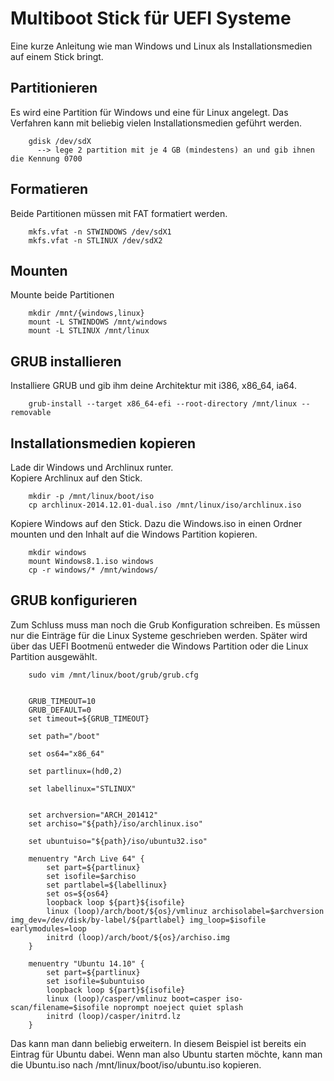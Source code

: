 # Multiboot Stick für UEFI Systeme

Eine kurze Anleitung wie man Windows und Linux als Installationsmedien auf einem Stick bringt.

## Partitionieren

Es wird eine Partition für Windows und eine für Linux angelegt. Das Verfahren kann mit beliebig vielen Installationsmedien geführt werden.

```
    gdisk /dev/sdX
      --> lege 2 partition mit je 4 GB (mindestens) an und gib ihnen die Kennung 0700
```

## Formatieren

Beide Partitionen müssen mit FAT formatiert werden.
  
```
    mkfs.vfat -n STWINDOWS /dev/sdX1
    mkfs.vfat -n STLINUX /dev/sdX2
```
  
## Mounten

Mounte beide Partitionen

```
    mkdir /mnt/{windows,linux}
    mount -L STWINDOWS /mnt/windows
    mount -L STLINUX /mnt/linux
```

## GRUB installieren

Installiere GRUB und gib ihm deine Architektur mit i386, x86_64, ia64.

```
    grub-install --target x86_64-efi --root-directory /mnt/linux --removable
```

## Installationsmedien kopieren

Lade dir Windows und Archlinux runter.  
Kopiere Archlinux auf den Stick.

```
    mkdir -p /mnt/linux/boot/iso
    cp archlinux-2014.12.01-dual.iso /mnt/linux/iso/archlinux.iso
```
  
Kopiere Windows auf den Stick. Dazu die Windows.iso in einen Ordner mounten und den Inhalt auf die Windows Partition kopieren.

```
    mkdir windows
    mount Windows8.1.iso windows
    cp -r windows/* /mnt/windows/
```

## GRUB konfigurieren

Zum Schluss muss man noch die Grub Konfiguration schreiben. Es müssen nur die Einträge für die Linux Systeme geschrieben werden. Später wird über das UEFI Bootmenü entweder die Windows Partition oder die Linux Partition ausgewählt.

```
    sudo vim /mnt/linux/boot/grub/grub.cfg


    GRUB_TIMEOUT=10
    GRUB_DEFAULT=0
    set timeout=${GRUB_TIMEOUT}
    
    set path="/boot"
    
    set os64="x86_64"
    
    set partlinux=(hd0,2)
    
    set labellinux="STLINUX"
    

    set archversion="ARCH_201412"
    set archiso="${path}/iso/archlinux.iso"
    
    set ubuntuiso="${path}/iso/ubuntu32.iso"
    
    menuentry "Arch Live 64" {
        set part=${partlinux}
        set isofile=$archiso
        set partlabel=${labellinux}
        set os=${os64}
        loopback loop ${part}${isofile}
        linux (loop)/arch/boot/${os}/vmlinuz archisolabel=$archversion img_dev=/dev/disk/by-label/${partlabel} img_loop=$isofile earlymodules=loop
        initrd (loop)/arch/boot/${os}/archiso.img
    }
    
    menuentry "Ubuntu 14.10" {
        set part=${partlinux}
        set isofile=$ubuntuiso
        loopback loop ${part}${isofile}
        linux (loop)/casper/vmlinuz boot=casper iso-scan/filename=$isofile noprompt noeject quiet splash
        initrd (loop)/casper/initrd.lz
    }

```
  
Das kann man dann beliebig erweitern. In diesem Beispiel ist bereits ein Eintrag für Ubuntu dabei. Wenn man also Ubuntu starten möchte, kann man die Ubuntu.iso nach /mnt/linux/boot/iso/ubuntu.iso kopieren.
